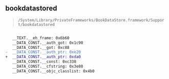 ## bookdatastored

> `/System/Library/PrivateFrameworks/BookDataStore.framework/Support/bookdatastored`

```diff

   __TEXT.__eh_frame: 0x6b60
   __DATA_CONST.__auth_got: 0x1c90
   __DATA_CONST.__got: 0xc88
-  __DATA_CONST.__auth_ptr: 0xe20
+  __DATA_CONST.__auth_ptr: 0xda0
   __DATA_CONST.__const: 0xc338
   __DATA_CONST.__cfstring: 0x3e80
   __DATA_CONST.__objc_classlist: 0x4b0

```
